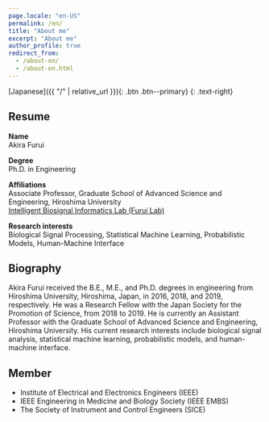 ```yaml
---
page.locale: "en-US"
permalink: /en/
title: "About me"
excerpt: "About me"
author_profile: true
redirect_from: 
  - /about-en/
  - /about-en.html
---
```


[Japanese]({{ "/" | relative_url }}){: .btn .btn--primary}
{: .text-right}

## Resume

**Name**<br>
Akira Furui

**Degree**<br>
Ph.D. in Engineering

**Affiliations**<br>
Associate Professor,
Graduate School of Advanced Science and Engineering, Hiroshima University
<br>[Intelligent Biosignal Informatics Lab (Furui Lab)](https://home.hiroshima-u.ac.jp/furui/en/)

**Research interests**<br>
Biological Signal Processing, Statistical Machine Learning, Probabilistic Models, Human-Machine Interface

## Biography

Akira Furui received the B.E., M.E., and Ph.D. degrees in engineering from Hiroshima University, Hiroshima, Japan, in 2016, 2018, and 2019, respectively. He was a Research Fellow with the Japan Society for the Promotion of Science, from 2018 to 2019. He is currently an Assistant Professor with the Graduate School of Advanced Science and Engineering, Hiroshima University. His current research interests include biological signal analysis, statistical machine learning, probabilistic models, and human-machine interface.

## Member

- Institute of Electrical and Electronics Engineers (IEEE)
- IEEE Engineering in Medicine and Biology Society (IEEE EMBS)
- The Society of Instrument and Control Engineers (SICE)